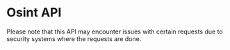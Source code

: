# Osint API

Please note that this API may encounter issues with certain requests due to security systems where the requests are done.
